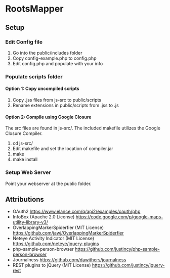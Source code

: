 # RootsMapper

## Setup

### Edit Config file
1. Go into the public/includes folder <br />
2. Copy config-example.php to config.php <br />
3. Edit config.php and populate with your info <br />

### Populate scripts folder

#### Option 1: Copy uncompiled scripts
1. Copy .jss files from js-src to public/scripts <br />
2. Rename extensions in public/scripts from .jss to .js <br />

#### Option 2: Compile using Google Closure
The src files are found in js-src/. The included makefile utilizes 
the Google Closure Compiler. <br />

1. cd js-src/ <br />
2. Edit makefile and set the location of compiler.jar <br />
3. make <br />
4. make install <br />

### Setup Web Server
Point your webserver at the public folder.

## Attributions

* OAuth2 https://www.elance.com/q/api2/examples/oauth/php
* InfoBox (Apache 2.0 License) https://code.google.com/p/google-maps-utility-library-v3/
* OverlappingMarkerSpiderfier (MIT License) https://github.com/jawj/OverlappingMarkerSpiderfier
* Neteye Activity Indicator (MIT License) https://github.com/neteye/jquery-plugins
* php-sample-person-browser https://github.com/justincy/php-sample-person-browser
* Journalness https://github.com/dawithers/journalness
* REST plugins to jQuery (MIT License) https://github.com/justincy/jquery-rest
